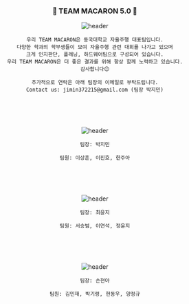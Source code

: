 <div align="center">

### 🚗 TEAM MACARON 5.0 🚗


![header](https://capsule-render.vercel.app/api?type=Rect&&&color=timeGradient&height=200&section=header&text=About%20MACARON&fontSize=90&animation=fadeIn)



```
우리 TEAM MACARON은 동국대학교 자율주행 대표팀입니다.
다양한 학과의 학부생들이 모여 자율주행 관련 대회를 나가고 있으며
크게 인지판단, 플래닝, 하드웨어팀으로 구성되어 있습니다.
우리 TEAM MACARON은 더 좋은 결과를 위해 항상 함께 노력하고 있습니다.
감사합니다😊

추가적으로 연락은 아래 팀장의 이메일로 부탁드립니다.
Contact us: jimin372215@gmail.com (팀장 박지민)
```
</br>
</br>
</br>

![header](https://capsule-render.vercel.app/api?type=Cylinder&&&color=FFC2EC&height=130&section=header&text=TEAM%20VISION&fontColor=FFFFFF&fontSize=40&animation=scaleIn)

```
팀장: 박지민

팀원: 이상훈, 이진호, 한주아
```
</br>
</br>
</br>

![header](https://capsule-render.vercel.app/api?type=Cylinder&&&color=timeGradient&height=130&section=header&text=TEAM%20PLANNING&fontSize=40&animation=scaleIn)
```
팀장: 최윤지

팀원: 서승범, 이연석, 정윤지
```
</br>
</br>
</br>

![header](https://capsule-render.vercel.app/api?type=Cylinder&&&color=timeGradient&height=130&section=header&text=TEAM%20HARDWARE&fontSize=40&animation=scaleIn)
```
팀장: 손현아

팀원: 김민재, 박기령, 현동우, 양정규
```

</div>





